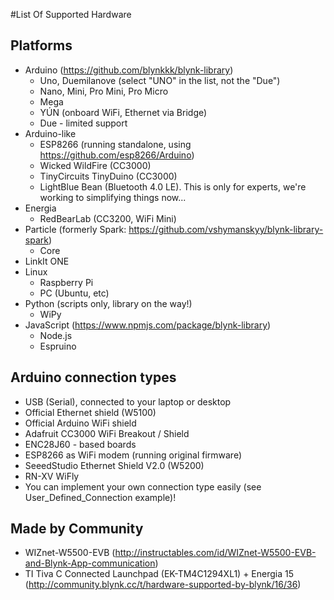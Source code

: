 #List Of Supported Hardware

## Platforms

- Arduino (https://github.com/blynkkk/blynk-library)
  - Uno, Duemilanove (select "UNO" in the list, not the "Due")
  - Nano, Mini, Pro Mini, Pro Micro
  - Mega
  - YÚN (onboard WiFi, Ethernet via Bridge)
  - Due - limited support
- Arduino-like
  - ESP8266 (running standalone, using https://github.com/esp8266/Arduino)
  - Wicked WildFire (CC3000)
  - TinyCircuits TinyDuino (CC3000)
  - LightBlue Bean (Bluetooth 4.0 LE). This is only for experts, we're working to simplifying things now...
- Energia
  - RedBearLab (CC3200, WiFi Mini)
- Particle (formerly Spark: https://github.com/vshymanskyy/blynk-library-spark)
  - Core
- LinkIt ONE
- Linux
  - Raspberry Pi
  - PC (Ubuntu, etc)
- Python (scripts only, library on the way!)
  - WiPy
- JavaScript (https://www.npmjs.com/package/blynk-library)
  - Node.js
  - Espruino

## Arduino connection types

- USB (Serial), connected to your laptop or desktop
- Official Ethernet shield (W5100)
- Official Arduino WiFi shield
- Adafruit CC3000 WiFi Breakout / Shield
- ENC28J60 - based boards
- ESP8266 as WiFi modem (running original firmware)
- SeeedStudio Ethernet Shield V2.0 (W5200)
- RN-XV WiFly
- You can implement your own connection type easily (see User_Defined_Connection example)!

## Made by Community

- WIZnet-W5500-EVB (http://instructables.com/id/WIZnet-W5500-EVB-and-Blynk-App-communication)
- TI Tiva C Connected Launchpad (EK-TM4C1294XL1) + Energia 15 (http://community.blynk.cc/t/hardware-supported-by-blynk/16/36)